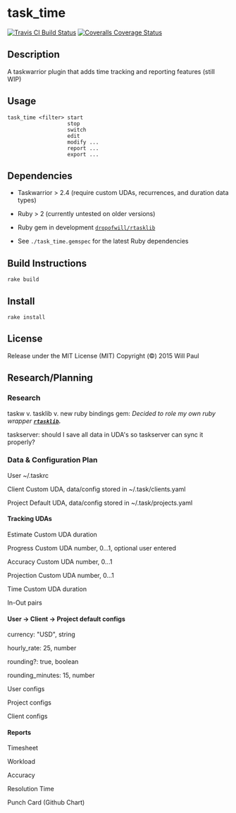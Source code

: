 # task_time

[![Travis CI Build Status](https://travis-ci.org/dropofwill/task_time.svg?branch=master)](https://travis-ci.org/dropofwill/task_time) [![Coveralls Coverage Status](https://coveralls.io/repos/dropofwill/task_time/badge.svg)](https://coveralls.io/r/dropofwill/task_time)


## Description

A taskwarrior plugin that adds time tracking and reporting features (still WIP)



## Usage

```
task_time <filter> start
                   stop
                   switch
                   edit
                   modify ...
                   report ...
                   export ...
```


## Dependencies

* Taskwarrior > 2.4 (require custom UDAs, recurrences, and duration data types)

* Ruby > 2 (currently untested on older versions)

* Ruby gem in development [`dropofwill/rtasklib`](http://github.com/dropofwill/rtasklib)

* See `./task_time.gemspec` for the latest Ruby dependencies


## Build Instructions

```
rake build
```


## Install

```
rake install
```


## License

Release under the MIT License (MIT) Copyright (&copy;) 2015 Will Paul



## Research/Planning

### Research

taskw v. tasklib v. new ruby bindings gem: *Decided to role my own ruby wrapper **[`rtasklib`](http://github.com/dropofwill/rtasklib).***

taskserver: should I save all data in UDA's so taskserver can sync it properly?


### Data & Configuration Plan

User      ~/.taskrc

Client    Custom UDA, data/config stored in ~/.task/clients.yaml

Project   Default UDA, data/config stored in ~/.task/projects.yaml


#### Tracking UDAs

Estimate    Custom UDA  duration

Progress    Custom UDA  number, 0...1, optional user entered

Accuracy    Custom UDA  number, 0...1

Projection  Custom UDA  number, 0...1

Time        Custom UDA  duration

In-Out pairs


#### User -> Client -> Project default configs

currency: "USD",      string

hourly_rate: 25,      number

rounding?: true,      boolean

rounding_minutes: 15, number


User configs


Project configs


Client configs


#### Reports

Timesheet

Workload

Accuracy

Resolution Time

Punch Card (Github Chart)
